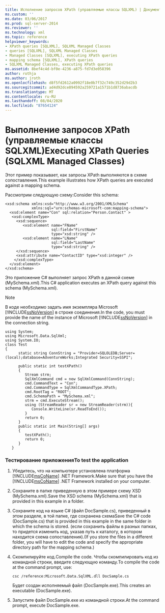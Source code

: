```yaml
---
title: Исполнение запросов XPath (управляемые классы SQLXML) | Документация Майкрософт
ms.custom: ''
ms.date: 03/06/2017
ms.prod: sql-server-2014
ms.reviewer: ''
ms.technology: xml
ms.topic: reference
helpviewer_keywords:
- XPath queries [SQLXML], SQLXML Managed Classes
- queries [SQLXML], SQLXML Managed Classes
- Managed Classes [SQLXML], executing XPath queries
- mapping schema [SQLXML], XPath queries
- SQLXML Managed Classes, executing XPath queries
ms.assetid: 8bef4c4d-bf0e-4236-a875-fd7d3e058396
author: rothja
ms.author: jroth
ms.openlocfilehash: d8f5fd2612a0992f18e0b7f32c749c352d29d2b3
ms.sourcegitcommit: ad4d92dce894592a259721a1571b1d8736abacdb
ms.translationtype: MT
ms.contentlocale: ru-RU
ms.lasthandoff: 08/04/2020
ms.locfileid: "87654124"
---
```

# <a name="executing-xpath-queries-sqlxml-managed-classes"></a><span data-ttu-id="77a23-102">Выполнение запросов XPath (управляемые классы SQLXML)</span><span class="sxs-lookup"><span data-stu-id="77a23-102">Executing XPath Queries (SQLXML Managed Classes)</span></span>
  <span data-ttu-id="77a23-103">Этот пример показывает, как запросы XPath выполняются в схеме сопоставления.</span><span class="sxs-lookup"><span data-stu-id="77a23-103">This example illustrates how XPath queries are executed against a mapping schema.</span></span>  
  
 <span data-ttu-id="77a23-104">Рассмотрим следующую схему:</span><span class="sxs-lookup"><span data-stu-id="77a23-104">Consider this schema:</span></span>  
  
```  
<xsd:schema xmlns:xsd="http://www.w3.org/2001/XMLSchema"  
            xmlns:sql="urn:schemas-microsoft-com:mapping-schema">  
  <xsd:element name="Con" sql:relation="Person.Contact" >  
   <xsd:complexType>  
     <xsd:sequence>  
        <xsd:element name="FName"    
                     sql:field="FirstName"   
                     type="xsd:string" />   
        <xsd:element name="LName"    
                     sql:field="LastName"    
                     type="xsd:string" />  
     </xsd:sequence>  
     <xsd:attribute name="ContactID" type="xsd:integer" />  
    </xsd:complexType>  
  </xsd:element>  
</xsd:schema>  
```  
  
 <span data-ttu-id="77a23-105">Это приложение C# выполняет запрос XPath в данной схеме (MySchema.xml).</span><span class="sxs-lookup"><span data-stu-id="77a23-105">This C# application executes an XPath query against this schema (MySchema.xml).</span></span>  
  
> [!NOTE]  
>  <span data-ttu-id="77a23-106">В коде необходимо задать имя экземпляра Microsoft [!INCLUDE[ssNoVersion](../../../includes/ssnoversion-md.md)] в строке соединения.</span><span class="sxs-lookup"><span data-stu-id="77a23-106">In the code, you must provide the name of the instance of Microsoft [!INCLUDE[ssNoVersion](../../../includes/ssnoversion-md.md)] in the connection string.</span></span>  
  
```  
using System;  
using Microsoft.Data.SqlXml;  
using System.IO;  
class Test  
{  
      static string ConnString = "Provider=SQLOLEDB;Server=(local);database=AdventureWorks;Integrated Security=SSPI";  
  
      public static int testXPath()  
      {  
         Stream strm;  
         SqlXmlCommand cmd = new SqlXmlCommand(ConnString);  
         cmd.CommandText = "Con";  
         cmd.CommandType = SqlXmlCommandType.XPath;  
         cmd.RootTag = "ROOT";  
         cmd.SchemaPath = "MySchema.xml";  
         strm = cmd.ExecuteStream();  
         using (StreamReader sr = new StreamReader(strm)){  
            Console.WriteLine(sr.ReadToEnd());  
         }  
         return 0;  
      }  
      public static int Main(String[] args)  
      {  
         testXPath();  
         return 0;  
      }  
   }  
```  
  
### <a name="to-test-the-application"></a><span data-ttu-id="77a23-107">Тестирование приложения</span><span class="sxs-lookup"><span data-stu-id="77a23-107">To test the application</span></span>  
  
1.  <span data-ttu-id="77a23-108">Убедитесь, что на компьютере установлена платформа [!INCLUDE[msCoName](../../../includes/msconame-md.md)] .NET Framework.</span><span class="sxs-lookup"><span data-stu-id="77a23-108">Make sure that you have the [!INCLUDE[msCoName](../../../includes/msconame-md.md)] .NET Framework installed on your computer.</span></span>  
  
2.  <span data-ttu-id="77a23-109">Сохраните в папке приведенную в этом примере схему XSD (MySchema.xml).</span><span class="sxs-lookup"><span data-stu-id="77a23-109">Save the XSD schema (MySchema.xml) that is provided in this example in a folder.</span></span>  
  
3.  <span data-ttu-id="77a23-110">Сохраните код на языке C# (файл DocSample.cs), приведенный в этом разделе, в той папке, где сохранена схема</span><span class="sxs-lookup"><span data-stu-id="77a23-110">Save the C# code (DocSample.cs) that is provided in this example in the same folder in which the schema is stored.</span></span> <span data-ttu-id="77a23-111">(если сохранить файлы в разных папках, то придется изменить код, указав путь к каталогу, в котором находится схема сопоставления).</span><span class="sxs-lookup"><span data-stu-id="77a23-111">(If you store the files in a different folder, you will have to edit the code and specify the appropriate directory path for the mapping schema.)</span></span>  
  
4.  <span data-ttu-id="77a23-112">Скомпилируйте код.</span><span class="sxs-lookup"><span data-stu-id="77a23-112">Compile the code.</span></span> <span data-ttu-id="77a23-113">Чтобы скомпилировать код из командной строки, введите следующую команду.</span><span class="sxs-lookup"><span data-stu-id="77a23-113">To compile the code at the command prompt, use:</span></span>  
  
    ```  
    csc /reference:Microsoft.Data.SqlXML.dll DocSample.cs  
    ```  
  
     <span data-ttu-id="77a23-114">Будет создан исполняемый файл (DocSample.exe).</span><span class="sxs-lookup"><span data-stu-id="77a23-114">This creates an executable (DocSample.exe).</span></span>  
  
5.  <span data-ttu-id="77a23-115">Запустите файл DocSample.exe из командной строки.</span><span class="sxs-lookup"><span data-stu-id="77a23-115">At the command prompt, execute DocSample.exe.</span></span>  
  
  
